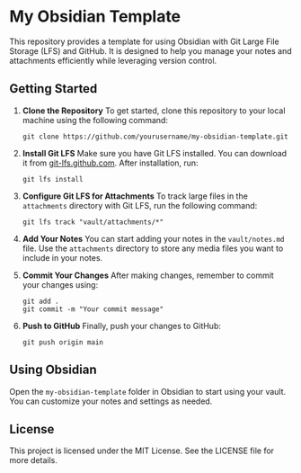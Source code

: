 # My Obsidian Template

This repository provides a template for using Obsidian with Git Large File Storage (LFS) and GitHub. It is designed to help you manage your notes and attachments efficiently while leveraging version control.

## Getting Started

1. **Clone the Repository**
   To get started, clone this repository to your local machine using the following command:
   ```
   git clone https://github.com/yourusername/my-obsidian-template.git
   ```

2. **Install Git LFS**
   Make sure you have Git LFS installed. You can download it from [git-lfs.github.com](https://git-lfs.github.com/). After installation, run:
   ```
   git lfs install
   ```

3. **Configure Git LFS for Attachments**
   To track large files in the `attachments` directory with Git LFS, run the following command:
   ```
   git lfs track "vault/attachments/*"
   ```

4. **Add Your Notes**
   You can start adding your notes in the `vault/notes.md` file. Use the `attachments` directory to store any media files you want to include in your notes.

5. **Commit Your Changes**
   After making changes, remember to commit your changes using:
   ```
   git add .
   git commit -m "Your commit message"
   ```

6. **Push to GitHub**
   Finally, push your changes to GitHub:
   ```
   git push origin main
   ```

## Using Obsidian

Open the `my-obsidian-template` folder in Obsidian to start using your vault. You can customize your notes and settings as needed.

## License

This project is licensed under the MIT License. See the LICENSE file for more details.